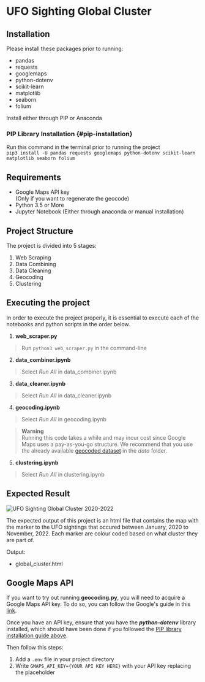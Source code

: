 # UFO Sighting Global Cluster

## Installation
Please install these packages prior to running:
- pandas
- requests
- googlemaps
- python-dotenv
- scikit-learn
- matplotlib
- seaborn
- folium

Install either through PIP or Anaconda

### PIP Library Installation {#pip-installation}
Run this command in the terminal prior to running the project  
```pip3 install -U pandas requests googlemaps python-dotenv scikit-learn matplotlib seaborn folium```

## Requirements
- Google Maps API key  
(Only if you want to regenerate the geocode)
- Python 3.5 or More
- Jupyter Notebook (Either through anaconda or manual installation)

## Project Structure
The project is divided into 5 stages:
1. Web Scraping
2. Data Combining
3. Data Cleaning
4. Geocoding
5. Clustering

## Executing the project
In order to execute the project properly, it is essential to execute each of the notebooks and python scripts in the order below.

1. **web_scraper.py**  
> Run ```python3 web_scraper.py``` in the command-line
2. **data_combiner.ipynb**  
> Select *Run All* in data_combiner.ipynb
3. **data_cleaner.ipynb**  
> Select *Run All* in data_cleaner.ipynb
4. **geocoding.ipynb**
> Select *Run All* in geocoding.ipynb  

> **Warning**  
> Running this code takes a while and may incur cost since Google Maps uses a pay-as-you-go structure. We recommend that you use the already available [geocoded dataset](data/cleaned_ufo_data/data_geocoded.csv) in the *data* folder.

5. **clustering.ipynb**
> Select *Run All* in clustering.ipynb  

## Expected Result
![UFO Sighting Global Cluster 2020-2022](global_cluster.png)

The expected output of this project is an html file that contains the map with the marker to the UFO sightings that occured between January, 2020 to November, 2022. Each marker are colour coded based on what cluster they are part of.

Output:
- global_cluster.html

## Google Maps API 
If you want to try out running **geocoding.py**, you will need to acquire a Google Maps API key.
To do so, you can follow the Google's guide in this [link](https://developers.google.com/maps).  

Once you have an API key, ensure that you have the ***python-dotenv*** library installed, which should have been done if you followed the [PIP library installation guide above](#pip-installation).

Then follow this steps:
1. Add a ```.env``` file in your project directory
2. Write ```GMAPS_API_KEY={YOUR API KEY HERE}``` with your API key replacing the placeholder